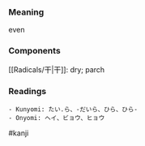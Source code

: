 ### Meaning

even

### Components

[[Radicals/干|干]]: dry; parch

### Readings

```
- Kunyomi: たい.ら、-だいら、ひら、ひら-
- Onyomi: ヘイ、ビョウ、ヒョウ
```

#kanji